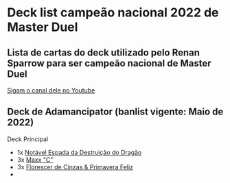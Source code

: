 # Deck list campeão nacional 2022 de Master Duel

## Lista de cartas do deck utilizado pelo Renan Sparrow para ser campeão nacional de Master Duel 

[Sigam o canal dele no Youtube](https://www.youtube.com/c/RenanSparrow)


## Deck de Adamancipator (banlist vigente: Maio de 2022)

Deck Principal

 - 1x [Notável Espada da Destruição do Dragão](https://yugioh.fandom.com/pt-br/wiki/Dragon_Buster_Destruction_Sword)
 - 3x [Maxx "C"](https://yugioh.fandom.com/pt-br/wiki/Maxx_%22C%22)
 - 3x [Florescer de Cinzas & Primavera Feliz](https://yugioh.fandom.com/pt-br/wiki/Ash_Blossom_%26_Joyous_Spring?so=search)
 - 
